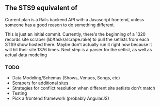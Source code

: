 <h2>The STS9 equivalent of <a href="http://allthings.umphreys.com"></a></h2>
<p>Current plan is a Rails backend API with a Javascript frontend, unless someone has a good reason to do something different.</p>
<p>This is just an initial commit.  Currently, there's the beginning of a 1320 records site scraper (lib/tasks/scrape.rake) to pull the setlists from each STS9 show hosted there.  Maybe don't actually run it right now because it will hit their site 1376 times.  Next step is a parser for the setlist, as well as actual data modeling</p>
<h3>TODO</h3>
<ul>
  <li>Data Modeling/Schemas (Shows, Venues, Songs, etc)</li>
  <li>Scrapers for additional sites</li>
  <li>Strategies for conflict resolution when different site setlists don't match</li>
  <li>Testing</li>
  <li>Pick a frontend framework (probably AngularJS)</li>
</ul>

